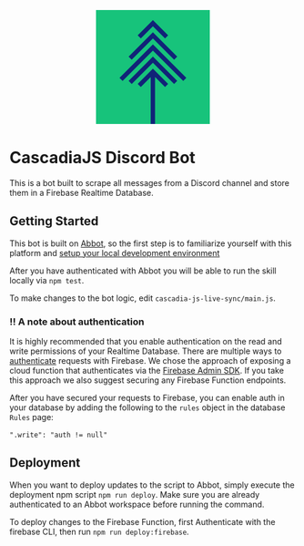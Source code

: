 <p align="center" >
  <img src="cjs-logo.png" alt="CascadiaJS Logo" width="200" />
</p>  

# CascadiaJS Discord Bot 
This is a bot built to scrape all messages from a Discord channel and store them in a Firebase Realtime Database. 

## Getting Started
This bot is built on [Abbot](https://ab.bot/), so the first step is to familiarize yourself with this platform and [setup your local development environment](https://blog.ab.bot/archive/2021/08/31/abbot-cli/) 

After you have authenticated with Abbot you will be able to run the skill locally via `npm test`. 

To make changes to the bot logic, edit `cascadia-js-live-sync/main.js`.

### :bangbang: A note about authentication  
It is highly recommended that you enable authentication on the read and write permissions of your Realtime Database. There are multiple ways to [authenticate](https://firebase.google.com/docs/auth) requests with Firebase. We chose the approach of exposing a cloud function that authenticates via the [Firebase Admin SDK](https://firebase.google.com/docs/admin/setup). If you take this approach we also suggest securing any Firebase Function endpoints. 


After you have secured your requests to Firebase, you can enable auth in your database by adding the following to the `rules` object in the database `Rules` page: 
```
".write": "auth != null"
```

## Deployment  
When you want to deploy updates to the script to Abbot, simply execute the deployment npm script `npm run deploy`. Make sure you are already authenticated to an Abbot workspace before running the command. 

To deploy changes to the Firebase Function, first Authenticate with the firebase CLI, then run `npm run deploy:firebase`.